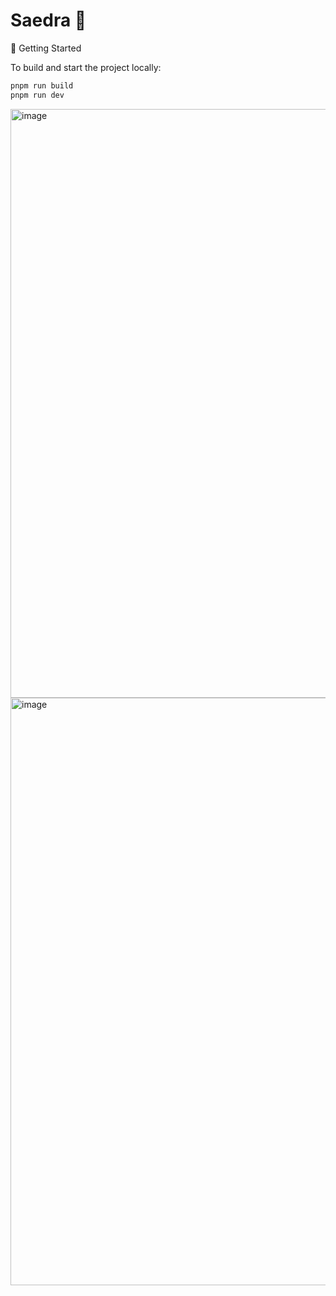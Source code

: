 # Saedra 🌱

🚀 Getting Started

To build and start the project locally:

```sh
pnpm run build
pnpm run dev
```

<img width="1909" height="942" alt="image" src="https://github.com/user-attachments/assets/c1525490-4f25-4dcd-9996-70325a354202" />
<img width="1912" height="940" alt="image" src="https://github.com/user-attachments/assets/48232ac2-261e-4d71-a255-9209b2bc1bec" />


